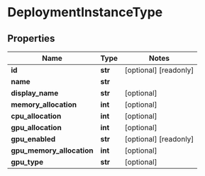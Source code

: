 # DeploymentInstanceType

## Properties
Name | Type | Notes
------------ | ------------- | -------------
**id** | **str** | [optional] [readonly] 
**name** | **str** | 
**display_name** | **str** | [optional] 
**memory_allocation** | **int** | [optional] 
**cpu_allocation** | **int** | [optional] 
**gpu_allocation** | **int** | [optional] 
**gpu_enabled** | **str** | [optional] [readonly] 
**gpu_memory_allocation** | **int** | [optional] 
**gpu_type** | **str** | [optional] 


